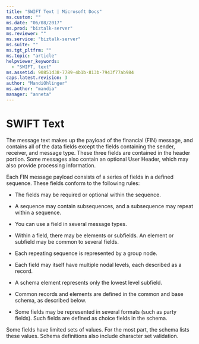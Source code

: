 ```yaml
---
title: "SWIFT Text | Microsoft Docs"
ms.custom: ""
ms.date: "06/08/2017"
ms.prod: "biztalk-server"
ms.reviewer: ""
ms.service: "biztalk-server"
ms.suite: ""
ms.tgt_pltfrm: ""
ms.topic: "article"
helpviewer_keywords: 
  - "SWIFT, text"
ms.assetid: 90851d38-7789-4b1b-813b-7943f77ab984
caps.latest.revision: 3
author: "MandiOhlinger"
ms.author: "mandia"
manager: "anneta"
---
```

# SWIFT Text
The message text makes up the payload of the financial (FIN) message, and contains all of the data fields except the fields containing the sender, receiver, and message type. These three fields are contained in the header portion. Some messages also contain an optional User Header, which may also provide processing information.  
  
 Each FIN message payload consists of a series of fields in a defined sequence. These fields conform to the following rules:  
  
-   The fields may be required or optional within the sequence.  
  
-   A sequence may contain subsequences, and a subsequence may repeat within a sequence.  
  
-   You can use a field in several message types.  
  
-   Within a field, there may be elements or subfields. An element or subfield may be common to several fields.  
  
-   Each repeating sequence is represented by a group node.  
  
-   Each field may itself have multiple nodal levels, each described as a record.  
  
-   A schema element represents only the lowest level subfield.  
  
-   Common records and elements are defined in the common and base schema, as described below.  
  
-   Some fields may be represented in several formats (such as party fields). Such fields are defined as choice fields in the schema.  
  
 Some fields have limited sets of values. For the most part, the schema lists these values. Schema definitions also include character set validation.